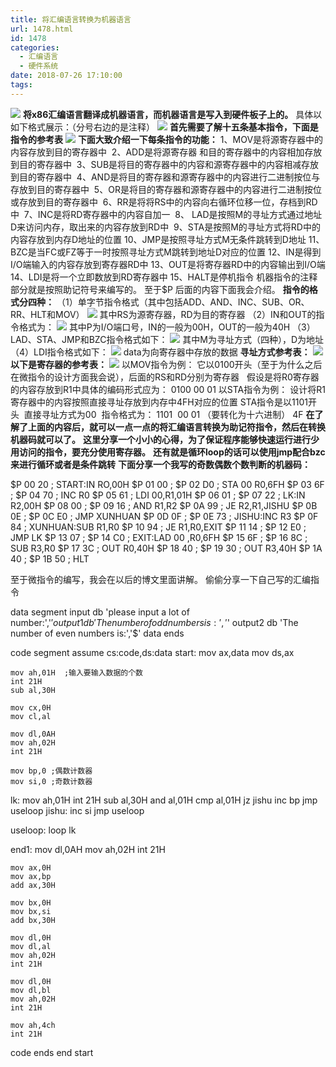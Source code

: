 ```yaml
---
title: 将汇编语言转换为机器语言
url: 1478.html
id: 1478
categories:
  - 汇编语言
  - 硬件系统
date: 2018-07-26 17:10:00
tags:
---
```


![](http://47.100.4.8/wp-content/uploads/2018/07/QQ图片20180725093458.png) **将x86汇编语言翻译成机器语言，而机器语言是写入到硬件板子上的。** 具体以如下格式展示：（分号右边的是注释） ![](http://47.100.4.8/wp-content/uploads/2018/07/QQ图片20180726161957.png) **首先需要了解十五条基本指令，下面是指令的参考表** ![](http://47.100.4.8/wp-content/uploads/2018/07/QQ图片20180726162108.png) **下面大致介绍一下每条指令的功能：** 1、MOV是将源寄存器中的内容存放到目的寄存器中  2、ADD是将源寄存器 和目的寄存器中的内容相加存放到目的寄存器中  3、SUB是将目的寄存器中的内容和源寄存器中的内容相减存放到目的寄存器中  4、AND是将目的寄存器和源寄存器中的内容进行二进制按位与存放到目的寄存器中  5、OR是将目的寄存器和源寄存器中的内容进行二进制按位或存放到目的寄存器中  6、RR是将将RS中的内容向右循环位移一位，存档到RD中  7、INC是将RD寄存器中的内容自加一  8、 LAD是按照M的寻址方式通过地址D来访问内存，取出来的内容存放到RD中  9、STA是按照M的寻址方式将RD中的内容存放到内存D地址的位置 10、JMP是按照寻址方式M无条件跳转到D地址 11、BZC是当FC或FZ等于一时按照寻址方式M跳转到地址D对应的位置 12、IN是得到I/O端输入的内容存放到寄存器RD中 13、OUT是将寄存器RD中的内容输出到I/O端 14、LDI是将一个立即数放到RD寄存器中 15、HALT是停机指令 机器指令的注释部分就是按照助记符号来编写的。 至于$P 后面的内容下面我会介绍。 **指令的格式分四种：** （1）单字节指令格式（其中包括ADD、AND、INC、SUB、OR、RR、HLT和MOV） ![](http://47.100.4.8/wp-content/uploads/2018/07/QQ图片20180726162700.png) 其中RS为源寄存器，RD为目的寄存器 （2）IN和OUT的指令格式为： ![](http://47.100.4.8/wp-content/uploads/2018/07/QQ图片20180726162804.png) 其中P为I/O端口号，IN的一般为00H，OUT的一般为40H （3）LAD、STA、JMP和BZC指令格式如下： ![](http://47.100.4.8/wp-content/uploads/2018/07/QQ图片20180726163246.png) 其中M为寻址方式（四种），D为地址 （4）LDI指令格式如下： ![](http://47.100.4.8/wp-content/uploads/2018/07/QQ图片20180726163535.png) data为向寄存器中存放的数据 **寻址方式参考表：** ![](http://47.100.4.8/wp-content/uploads/2018/07/QQ图片20180726165040.png) **以下是寄存器的参考表：** ![](http://47.100.4.8/wp-content/uploads/2018/07/QQ图片20180726162414.png) 以MOV指令为例： 它以0100开头（至于为什么之后在微指令的设计方面我会说），后面的RS和RD分别为寄存器   假设是将R0寄存器的内容存放到R1中具体的编码形式应为： 0100 00 01 以STA指令为例： 设计将R1寄存器中的内容按照直接寻址存放到内存中4FH对应的位置 STA指令是以1101开头  直接寻址方式为00  指令格式为： 1101  00 01 （要转化为十六进制） 4F **在了解了上面的内容后，就可以一点一点的将汇编语言转换为助记符指令，然后在转换机器码就可以了。** **这里分享一个小小的心得，为了保证程序能够快速运行进行少用访问的指令，要充分使用寄存器。** **还有就是循环loop的话可以使用jmp配合bzc来进行循环或者是条件跳转** **下面分享一个我写的奇数偶数个数判断的机器码：**

$P 00 20 ; START:IN RO,00H
$P 01 00 ;
$P 02 D0 ; STA 00 R0,6FH
$P 03 6F ;
$P 04 70 ; INC R0
$P 05 61 ; LDI 00,R1,01H
$P 06 01 ;
$P 07 22 ; LK:IN R2,00H
$P 08 00 ;
$P 09 16 ; AND R1,R2
$P 0A 99 ; JE R2,R1,JISHU
$P 0B 0E ;
$P 0C E0 ; JMP XUNHUAN
$P 0D 0F ;
$P 0E 73 ; JISHU:INC R3
$P 0F 84 ; XUNHUAN:SUB R1,R0
$P 10 94 ; JE R1,R0,EXIT
$P 11 14 ;
$P 12 E0 ; JMP LK
$P 13 07 ;
$P 14 C0 ; EXIT:LAD 00 ,R0,6FH
$P 15 6F ;
$P 16 8C ; SUB R3,R0 
$P 17 3C ; OUT R0,40H
$P 18 40 ;
$P 19 30 ; OUT R3,40H
$P 1A 40 ;
$P 1B 50 ; HLT

至于微指令的编写，我会在以后的博文里面讲解。 偷偷分享一下自己写的汇编指令

data segment
	input db 'please input a lot of number:','$'
	output1 db 'The number of odd numbers is:','$'
	output2 db 'The number of even numbers is:','$'
data ends

code segment
	assume cs:code,ds:data
	start:
	mov ax,data
	mov ds,ax
	
	mov ah,01H  ;输入要输入数据的个数
	int 21H
	sub al,30H
 
	mov cx,0H
	mov cl,al
	
	mov dl,0AH
    mov ah,02H
    int 21H
    
	mov bp,0 ;偶数计数器
	mov si,0 ;奇数计数器
lk:	
	mov ah,01H
	int 21H
	sub al,30H
	and al,01H
	cmp al,01H
	jz jishu
	inc bp
	jmp useloop
jishu:
    inc si
    jmp useloop

useloop:
    loop lk
    
end1:
    mov dl,0AH
    mov ah,02H
    int 21H
    
    mov ax,0H
    mov ax,bp
    add ax,30H
    
    mov bx,0H
    mov bx,si
    add bx,30H
    
    mov dl,0H
    mov dl,al
    mov ah,02H
    int 21H
    
    mov dl,0H
    mov dl,bl
    mov ah,02H
    int 21H
    
    mov ah,4ch
    int 21H
code ends
end start